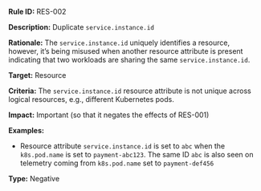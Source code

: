 **Rule ID:** RES-002

**Description:** Duplicate `service.instance.id`

**Rationale:** The `service.instance.id` uniquely identifies a resource, however, it’s being misused when another resource attribute is present indicating that two workloads are sharing the same `service.instance.id`.

**Target:** Resource

**Criteria:** The `service.instance.id` resource attribute is not unique across logical resources, e.g., different Kubernetes pods. 

**Impact:** Important (so that it negates the effects of RES-001)

**Examples:**

* Resource attribute `service.instance.id` is set to `abc` when the `k8s.pod.name` is set to `payment-abc123`. The same ID `abc` is also seen on telemetry coming from `k8s.pod.name` set to `payment-def456`

**Type:** Negative
